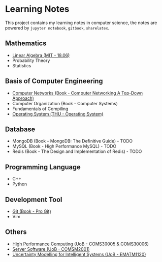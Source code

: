 Learning Notes
=========================

This project contains my learning notes in computer science, the notes are powered by `jupyter notebook`, `gitbook`, `sharelatex`.


Mathematics
-------------------------

* [Linear Algebra (MIT - 18.06)](https://github.com/JeraKrs/Notes/blob/master/Linear%20Algebra/README.md)
* Probability Theory
* Statistics


Basis of Computer Engineering
-------------------------

* [Computer Networks (Book - Computer Networking A Top-Down Approach)](https://jerakrs.gitbooks.io/computer_networks/content/)
* Computer Organization (Book - Computer Systems)
* Fundamentals of Compiling
* [Operating System (THU - Operating System)](https://github.com/JeraKrs/notes/blob/master/Operating%20System/README.md)


Database
-------------------------

* MongoDB (Book - MongoDB: The Definitive Guide) - TODO
* MySQL (Book - High Performance MySQL) - TODO
* Redis (Book - The Design and Implementation of Redis) - TODO


Programming Language
-------------------------

* C++
* Python


Development Tool
-------------------------

* [Git (Book - Pro Git)](https://jerakrs.gitbooks.io/git/content/)
* Vim


Others
-------------------------

* [High Performance Computing (UoB - COMS30005 & COMS30006)](https://github.com/JeraKrs/Notes/blob/master/High%20Performance%20Computing/README.md)
* [Server Software (UoB - COMSM2001)](https://github.com/JeraKrs/notes/blob/master/Server%20Software/README.md)
* [Uncertainty Modelling for Intelligent Systems (UoB - EMATM1120)](https://github.com/JeraKrs/Notes/blob/master/Uncertainty%20Modelling%20for%20Intelligent%20Systems/README.md)
